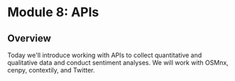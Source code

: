 # Module 8: APIs

## Overview

Today we'll introduce working with APIs to collect quantitative and qualitative data and conduct sentiment analyses. We will work with OSMnx, cenpy, contextily, and Twitter.
